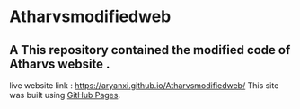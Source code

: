 # Atharvsmodifiedweb
## A This repository contained the modified code of Atharvs website .
live website link : https://aryanxi.github.io/Atharvsmodifiedweb/
This site was built using [GitHub Pages](https://aryanxi.github.io/Atharvsmodifiedweb/).
